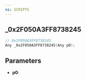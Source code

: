 ```yaml
---
ns: SCRIPTS
---
```

## _0x2F050A3FF8738245

```c
// 0x2F050A3FF8738245
Any _0x2F050A3FF8738245(Any p0);
```

## Parameters
* **p0**:
